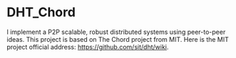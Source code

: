 # DHT_Chord
I implement a P2P scalable, robust distributed systems using peer-to-peer ideas. This project is based on The Chord project from MIT. Here is the MIT project official address: https://github.com/sit/dht/wiki.
